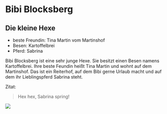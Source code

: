 # Bibi Blocksberg

## Die kleine Hexe
* beste Freundin: Tina Martin vom Martinshof
* Besen: Kartoffelbrei
* Pferd: Sabrina

Bibi Blocksberg ist eine sehr junge Hexe. Sie besitzt einen Besen namens 
Kartoffelbrei. Ihre beste Feundin heißt Tina Martin und wohnt auf dem Martinshof.
Das ist ein Reiterhof, auf dem Bibi gerne Urlaub macht und auf dem ihr 
Lieblingspferd Sabrina steht.

Zitat:
> Hex hex, Sabrina spring!

<img src=https://upload.wikimedia.org/wikipedia/commons/thumb/0/02/Logo_Bibi_Blocksberg.svg/560px-Logo_Bibi_Blocksberg.svg.png>
